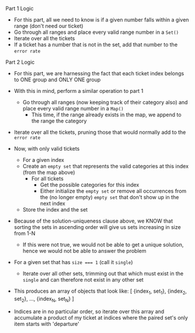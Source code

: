 Part 1 Logic

- For this part, all we need to know is if a given number falls within a given range (don't need our ticket)
- Go through all ranges and place every valid range number in a `Set()`
- Iterate over all the tickets
- If a ticket has a number that is not in the set, add that number to the `error rate`

Part 2 Logic
- For this part, we are harnessing the fact that each ticket index belongs to ONE group and ONLY ONE group
- With this in mind, perform a similar operation to part 1
  - Go through all ranges (now keeping track of their category also) and place every valid range number in a `Map()`
    - This time, if the range already exists in the map, we append to the range the category
- Iterate over all the tickets, pruning those that would normally add to the `error rate`
- Now, with only valid tickets
  - For a given index
  - Create an `empty set` that represents the valid categories at this index (from the map above)
    - For all tickets
      - Get the possible categories for this index
      - Either initialize the `empty set` or remove all occurrences from the (no longer empty) `empty set` that don't show up in the next index
  - Store the index and the set
  
- Because of the solution-uniqueness clause above, we KNOW that sorting the sets in ascending order will give us sets increasing in size from 1-N
  - If this were not true, we would not be able to get a unique solution, hence we would not be able to answer the problem
- For a given set that has `size === 1` (call it `single`)
  - Iterate over all other sets, trimming out that which must exist in the `single` and can therefore not exist in any other set
  
- This produces an array of objects that look like:
[ {index<sub>1</sub>, set<sub>1</sub>}, {index<sub>2</sub>, set<sub>2</sub>}, ..., {index<sub>N</sub>, set<sub>N</sub>} ]

- Indices are in no particular order, so iterate over this array and accumulate a product of my ticket at indices where the paired set's only item starts with 'departure'
